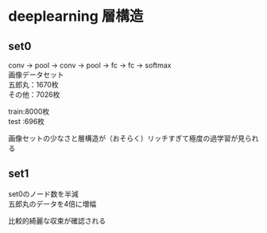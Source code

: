 # deeplearning 層構造

## set0
conv -> pool -> conv -> pool -> fc -> fc -> softmax   
画像データセット  
五郎丸：1670枚  
その他：7026枚  

train:8000枚  
test :696枚  

画像セットの少なさと層構造が（おそらく）リッチすぎて極度の過学習が見られる  

## set1
set0のノード数を半減   
五郎丸のデータを4倍に増幅  

比較的綺麗な収束が確認される




